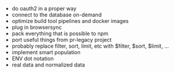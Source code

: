 * do oauth2 in a proper way
* connect to the database on-demand
* optimize build tool pipelines and docker images
* plug in browsersync
* pack everything that is possible to npm
* port useful things from pr-legacy project
* probably replace filter, sort, limit, etc with $filter, $sort, $limit, ...
* implement smart population
* ENV dot notation
* real data and normalized data

